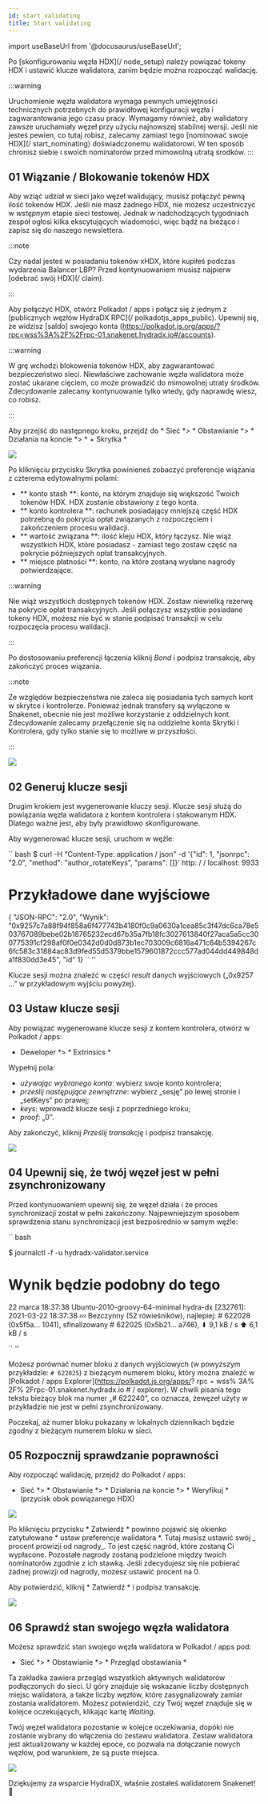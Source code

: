 ```yaml
---
id: start_validating 
title: Start validating
---
```


import useBaseUrl from '@docusaurus/useBaseUrl';

Po [skonfigurowaniu węzła HDX](/ node_setup) należy powiązać tokeny HDX i ustawić klucze walidatora, zanim będzie można rozpocząć walidację.

:::warning

Uruchomienie węzła walidatora wymaga pewnych umiejętności technicznych potrzebnych do prawidłowej konfiguracji węzła i zagwarantowania jego czasu pracy. Wymagamy również, aby walidatory zawsze uruchamiały węzeł przy użyciu najnowszej stabilnej wersji. Jeśli nie jesteś pewien, co tutaj robisz, zalecamy zamiast tego [nominować swoje HDX](/ start_nominating) doświadczonemu walidatorowi. W ten sposób chronisz siebie i swoich nominatorów przed mimowolną utratą środków.
:::

## 01 Wiązanie / Blokowanie tokenów HDX

Aby wziąć udział w sieci jako węzeł walidujący, musisz połączyć pewną ilość tokenów HDX. Jeśli nie masz żadnego HDX, nie możesz uczestniczyć w _wstępnym_ etapie sieci testowej. Jednak w nadchodzących tygodniach zespół ogłosi kilka ekscytujących wiadomości, więc bądź na bieżąco i zapisz się do naszego newslettera.

:::note

Czy nadal jesteś w posiadaniu tokenów xHDX, które kupiłeś podczas wydarzenia Balancer LBP? Przed kontynuowaniem musisz najpierw [odebrać swój HDX](/ claim).

:::

Aby połączyć HDX, otwórz Polkadot / apps i połącz się z jednym z [publicznych węzłów HydraDX RPC](/ polkadotjs_apps_public). Upewnij się, że widzisz [saldo] swojego konta (https://polkadot.js.org/apps/?rpc=wss%3A%2F%2Frpc-01.snakenet.hydradx.io#/accounts).

:::warning

W grę wchodzi blokowenia tokenów HDX, aby zagwarantować bezpieczeństwo sieci. Niewłaściwe zachowanie węzła walidatora może zostać ukarane cięciem, co może prowadzić do mimowolnej utraty środków. Zdecydowanie zalecamy kontynuowanie tylko wtedy, gdy naprawdę wiesz, co robisz.

:::

Aby przejść do następnego kroku, przejdź do * Sieć *> * Obstawianie *> * Działania na koncie *> * + Skrytka *

<div style = {{textAlign: 'center'}}>
  <img src = {useBaseUrl ('/ validator-guide / bond-hdx-1.png')} />
</div>

Po kliknięciu przycisku Skrytka powinieneś zobaczyć preferencje wiązania z czterema edytowalnymi polami:
* ** konto stash **: konto, na którym znajduje się większość Twoich tokenów HDX. HDX zostanie obstawiony z tego konta.
* ** konto kontrolera **: rachunek posiadający mniejszą część HDX potrzebną do pokrycia opłat związanych z rozpoczęciem i zakończeniem procesu walidacji.
* ** wartość związana **: ilość kleju HDX, który łączysz. Nie wiąż wszystkich HDX, które posiadasz - zamiast tego zostaw część na pokrycie późniejszych opłat transakcyjnych.
* ** miejsce płatności **: konto, na które zostaną wysłane nagrody potwierdzające.

:::warning

Nie wiąż wszystkich dostępnych tokenów HDX. Zostaw niewielką rezerwę na pokrycie opłat transakcyjnych. Jeśli połączysz wszystkie posiadane tokeny HDX, możesz nie być w stanie podpisać transakcji w celu rozpoczęcia procesu walidacji.

:::

Po dostosowaniu preferencji łączenia kliknij _Bond_ i podpisz transakcję, aby zakończyć proces wiązania.

:::note

Ze względów bezpieczeństwa nie zaleca się posiadania tych samych kont w skrytce i kontrolerze. Ponieważ jednak transfery są wyłączone w Snakenet, obecnie nie jest możliwe korzystanie z oddzielnych kont. Zdecydowanie zalecamy przełączenie się na oddzielne konta Skrytki i Kontrolera, gdy tylko stanie się to możliwe w przyszłości.

:::

<div style = {{textAlign: 'center'}}>
  <img src = {useBaseUrl ('/ validator-guide / bond-hdx-2.png')} />
</div>

## 02 Generuj klucze sesji

Drugim krokiem jest wygenerowanie kluczy sesji. Klucze sesji służą do powiązania węzła walidatora z kontem kontrolera i stakowanym HDX. Dlatego ważne jest, aby były prawidłowo skonfigurowane.

Aby wygenerować klucze sesji, uruchom w węźle:

`` bash
$ curl -H "Content-Type: application / json" -d '{"id": 1, "jsonrpc": "2.0", "method": "author_rotateKeys", "params": []}' http: / / localhost: 9933

# Przykładowe dane wyjściowe
{ "JSON-RPC": "2.0", "Wynik": "0x9257c7a88f94f858a6f477743b4180f0c9a0630a1cea85c3f47dc6ca78e503767089bebe02b18765232ecd67b35a7fb18fc3027613840f27aca5a5cc300775391cf298af0f0e0342d0d0d873b1ec703009c6816a471c64b5394267c6fc583c31884ac83d9fed55d5379bbe1579601872ccc577ad044dd449848da1f830dd3e45", "id" 1}
`` ''

Klucze sesji można znaleźć w części _result_ danych wyjściowych („0x9257 ...” w przykładowym wyjściu powyżej).

## 03 Ustaw klucze sesji

Aby powiązać wygenerowane klucze sesji z kontem kontrolera, otwórz w Polkadot / apps:
* Deweloper *> * Extrinsics *

Wypełnij pola:

* _używając wybranego konta_: wybierz swoje konto kontrolera;
* _prześlij następujące zewnętrzne_: wybierz „sesję” po lewej stronie i „setKeys” po prawej;
* _keys_: wprowadź klucze sesji z poprzedniego kroku;
* _proof_: „0”.

Aby zakończyć, kliknij _Prześlij transakcję_ i podpisz transakcję.

<div style = {{textAlign: 'center'}}>
  <img src = {useBaseUrl ('/ validator-guide / set-session-keys-1.png')} />
</div>

## 04 Upewnij się, że twój węzeł jest w pełni zsynchronizowany

Przed kontynuowaniem upewnij się, że węzeł działa i że proces synchronizacji został w pełni zakończony. Najpewniejszym sposobem sprawdzenia stanu synchronizacji jest bezpośrednio w samym węźle:

`` bash

$ journalctl -f -u hydradx-validator.service

# Wynik będzie podobny do tego
22 marca 18:37:38 Ubuntu-2010-groovy-64-minimal hydra-dx [232761]: 2021-03-22 18:37:38 💤
Bezczynny (52 rówieśników), najlepiej: # 622028 (0x5f5a… 1041), sfinalizowany # 622025 (0x5b21… a746), ⬇ 9,1 kB / s ⬆ 6,1 kB / s

`` ''

Możesz porównać numer bloku z danych wyjściowych (w powyższym przykładzie: `# 622025`) z bieżącym numerem bloku, który można znaleźć w [Polkadot / apps Explorer](https://polkadot.js.org/apps/? rpc = wss% 3A% 2F% 2Frpc-01.snakenet.hydradx.io # / explorer). W chwili pisania tego tekstu bieżący blok ma numer „# 622240”, co oznacza, że ​​węzeł użyty w przykładzie nie jest w pełni zsynchronizowany.

Poczekaj, aż numer bloku pokazany w lokalnych dziennikach będzie zgodny z bieżącym numerem bloku w sieci.

## 05 Rozpocznij sprawdzanie poprawności

Aby rozpocząć walidację, przejdź do Polkadot / apps:

* Sieć *> * Obstawianie *> * Działania na koncie *> * Weryfikuj * (przycisk obok powiązanego HDX)

<div style = {{textAlign: 'center'}}>
  <img src = {useBaseUrl ('/ validator-guide / validate-1.png')} />
</div>

Po kliknięciu przycisku * Zatwierdź * powinno pojawić się okienko zatytułowane * ustaw preferencje walidatora *. Tutaj musisz ustawić swój _ procent prowizji od nagrody_. To jest część nagród, które zostaną Ci wypłacone. Pozostałe nagrody zostaną podzielone między twoich nominatorów zgodnie z ich stawką. Jeśli zdecydujesz się nie pobierać żadnej prowizji od nagrody, możesz ustawić procent na 0.

Aby potwierdzić, kliknij * Zatwierdź * i podpisz transakcję.

<div style = {{textAlign: 'center'}}>
  <img src = {useBaseUrl ('/ validator-guide / validate-2.png')} />
</div>

## 06 Sprawdź stan swojego węzła walidatora

Możesz sprawdzić stan swojego węzła walidatora w Polkadot / apps pod:

* Sieć *> * Obstawianie *> * Przegląd obstawiania *

Ta zakładka zawiera przegląd wszystkich aktywnych walidatorów podłączonych do sieci. U góry znajduje się wskazanie liczby dostępnych miejsc walidatora, a także liczby węzłów, które zasygnalizowały zamiar zostania walidatorem. Możesz potwierdzić, czy Twój węzeł znajduje się w kolejce oczekujących, klikając kartę _Waiting_.

Twój węzeł walidatora pozostanie w kolejce oczekiwania, dopóki nie zostanie wybrany do włączenia do zestawu walidatora. Zestaw walidatora jest aktualizowany w każdej epoce, co pozwala na dołączanie nowych węzłów, pod warunkiem, że są puste miejsca.

<div style = {{textAlign: 'center'}}>
  <img src = {useBaseUrl ('/ validator-guide / validate-3.png')} />
</div>

Dziękujemy za wsparcie HydraDX, właśnie zostałeś walidatorem Snakenet! 🎉
